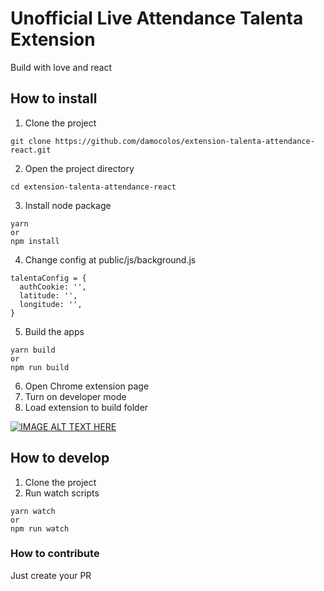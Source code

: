 # Unofficial Live Attendance Talenta Extension

Build with love and react

## How to install

1. Clone the project

```
git clone https://github.com/damocolos/extension-talenta-attendance-react.git
```

2. Open the project directory

```
cd extension-talenta-attendance-react
```

3. Install node package

```
yarn
or
npm install
```

4. Change config at public/js/background.js

```
talentaConfig = {
  authCookie: '',
  latitude: '',
  longitude: '',
}
```

5. Build the apps

```
yarn build
or
npm run build
```

6. Open Chrome extension page
7. Turn on developer mode
8. Load extension to build folder

[![IMAGE ALT TEXT HERE](https://img.youtube.com/vi/dhaGRJvJAII/0.jpg)](https://youtu.be/dhaGRJvJAII?t=62)

## How to develop

1. Clone the project
2. Run watch scripts

```
yarn watch
or
npm run watch
```

### How to contribute

Just create your PR
